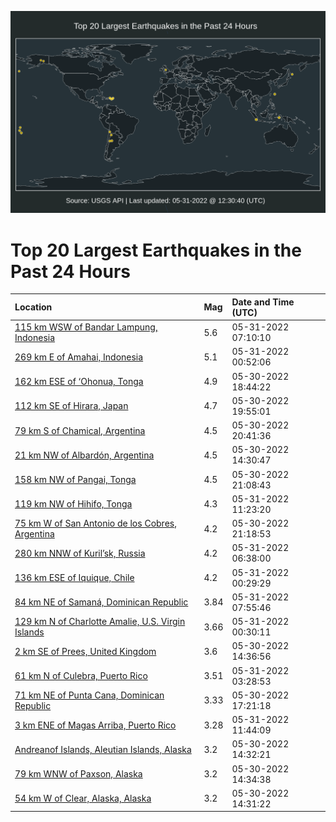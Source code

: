 ![Map](./map.png)

# Top 20 Largest Earthquakes in the Past 24 Hours

| Location | Mag | Date and Time (UTC) |
|:---|:---|:---|
| [115 km WSW of Bandar Lampung, Indonesia](https://earthquake.usgs.gov/earthquakes/eventpage/us7000hdqr) | 5.6 | 05-31-2022 07:10:10 |
| [269 km E of Amahai, Indonesia](https://earthquake.usgs.gov/earthquakes/eventpage/us7000hdpm) | 5.1 | 05-31-2022 00:52:06 |
| [162 km ESE of ‘Ohonua, Tonga](https://earthquake.usgs.gov/earthquakes/eventpage/us7000hdni) | 4.9 | 05-30-2022 18:44:22 |
| [112 km SE of Hirara, Japan](https://earthquake.usgs.gov/earthquakes/eventpage/us7000hdnk) | 4.7 | 05-30-2022 19:55:01 |
| [79 km S of Chamical, Argentina](https://earthquake.usgs.gov/earthquakes/eventpage/us7000hdnn) | 4.5 | 05-30-2022 20:41:36 |
| [21 km NW of Albardón, Argentina](https://earthquake.usgs.gov/earthquakes/eventpage/us7000hdl7) | 4.5 | 05-30-2022 14:30:47 |
| [158 km NW of Pangai, Tonga](https://earthquake.usgs.gov/earthquakes/eventpage/us7000hdp1) | 4.5 | 05-30-2022 21:08:43 |
| [119 km NW of Hihifo, Tonga](https://earthquake.usgs.gov/earthquakes/eventpage/us7000hdsv) | 4.3 | 05-31-2022 11:23:20 |
| [75 km W of San Antonio de los Cobres, Argentina](https://earthquake.usgs.gov/earthquakes/eventpage/us7000hdny) | 4.2 | 05-30-2022 21:18:53 |
| [280 km NNW of Kuril’sk, Russia](https://earthquake.usgs.gov/earthquakes/eventpage/us7000hdqn) | 4.2 | 05-31-2022 06:38:00 |
| [136 km ESE of Iquique, Chile](https://earthquake.usgs.gov/earthquakes/eventpage/us7000hdpk) | 4.2 | 05-31-2022 00:29:29 |
| [84 km NE of Samaná, Dominican Republic](https://earthquake.usgs.gov/earthquakes/eventpage/pr2022151003) | 3.84 | 05-31-2022 07:55:46 |
| [129 km N of Charlotte Amalie, U.S. Virgin Islands](https://earthquake.usgs.gov/earthquakes/eventpage/pr2022151000) | 3.66 | 05-31-2022 00:30:11 |
| [2 km SE of Prees, United Kingdom](https://earthquake.usgs.gov/earthquakes/eventpage/us7000hdns) | 3.6 | 05-30-2022 14:36:56 |
| [61 km N of Culebra, Puerto Rico](https://earthquake.usgs.gov/earthquakes/eventpage/pr2022151001) | 3.51 | 05-31-2022 03:28:53 |
| [71 km NE of Punta Cana, Dominican Republic](https://earthquake.usgs.gov/earthquakes/eventpage/pr71351528) | 3.33 | 05-30-2022 17:21:18 |
| [3 km ENE of Magas Arriba, Puerto Rico](https://earthquake.usgs.gov/earthquakes/eventpage/pr2022151004) | 3.28 | 05-31-2022 11:44:09 |
| [Andreanof Islands, Aleutian Islands, Alaska](https://earthquake.usgs.gov/earthquakes/eventpage/us7000hdmp) | 3.2 | 05-30-2022 14:32:21 |
| [79 km WNW of Paxson, Alaska](https://earthquake.usgs.gov/earthquakes/eventpage/ak0226wb5huj) | 3.2 | 05-30-2022 14:34:38 |
| [54 km W of Clear, Alaska, Alaska](https://earthquake.usgs.gov/earthquakes/eventpage/ak0226wb4tdp) | 3.2 | 05-30-2022 14:31:22 |
